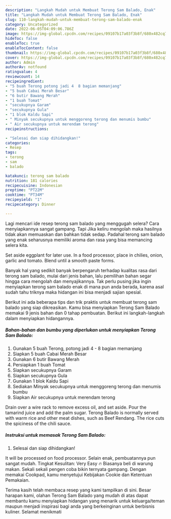 ```yaml
---
description: "Langkah Mudah untuk Membuat Terong Sam Balado, Enak"
title: "Langkah Mudah untuk Membuat Terong Sam Balado, Enak"
slug: 110-langkah-mudah-untuk-membuat-terong-sam-balado-enak
category: Uncategorized
date: 2022-06-05T04:09:06.786Z
image: https://img-global.cpcdn.com/recipes/09107b17a03f3b8f/680x482cq70/terong-sam-balado-foto-resep-utama.jpg
hideToc: false
enableToc: true
enableTocContent: false
thumbnail: https://img-global.cpcdn.com/recipes/09107b17a03f3b8f/680x482cq70/terong-sam-balado-foto-resep-utama.jpg
cover: https://img-global.cpcdn.com/recipes/09107b17a03f3b8f/680x482cq70/terong-sam-balado-foto-resep-utama.jpg
author: Admin
authorAv: notfound
ratingvalue: 4
reviewcount: 14
recipeingredient:
- "5 buah Terong potong jadi 4  8 bagian memanjang"
- "5 buah Cabai Merah Besar"
- "6 butir Bawang Merah"
- "1 buah Tomat"
- "secukupnya Garam"
- "secukupnya Gula"
- "1 blok Kaldu Sapi"
- " Minyak secukupnya untuk menggoreng terong dan menumis bumbu"
- " Air secukupnya untuk merendam terong"
recipeinstructions:

- "Selesai dan siap dihidangkan!"
categories:
- Resep
tags:
- terong
- sam
- balado

katakunci: terong sam balado 
nutrition: 181 calories
recipecuisine: Indonesian
preptime: "PT22M"
cooktime: "PT34M"
recipeyield: "1"
recipecategory: Dinner

---
```



Lagi mencari ide resep terong sam balado yang menggugah selera? Cara menyiapkannya sangat gampang. Tapi Jika keliru mengolah maka hasilnya tidak akan memuaskan dan bahkan tidak sedap. Padahal terong sam balado yang enak seharusnya memiliki aroma dan rasa yang bisa memancing selera kita.


Set aside eggplant for later use. In a food processor, place in chilies, onion, garlic and tomato. Blend until a smooth paste forms.

Banyak hal yang sedikit banyak berpengaruh terhadap kualitas rasa dari terong sam balado, mulai dari jenis bahan, lalu pemilihan bahan segar hingga cara mengolah dan menyajikannya. Tak perlu pusing jika ingin menyiapkan terong sam balado enak di mana pun anda berada, karena asal sudah tahu triknya maka hidangan ini bisa menjadi sajian spesial.


Berikut ini ada beberapa tips dan trik praktis untuk membuat terong sam balado yang siap dikreasikan. Kamu bisa menyiapkan Terong Sam Balado memakai 9 jenis bahan dan 0 tahap pembuatan. Berikut ini langkah-langkah dalam menyiapkan hidangannya.

<!--inarticleads1-->

##### Bahan-bahan dan bumbu yang diperlukan untuk menyiapkan Terong Sam Balado:

1. Gunakan 5 buah Terong, potong jadi 4 - 8 bagian memanjang
1. Siapkan 5 buah Cabai Merah Besar
1. Gunakan 6 butir Bawang Merah
1. Persiapkan 1 buah Tomat
1. Siapkan secukupnya Garam
1. Siapkan secukupnya Gula
1. Gunakan 1 blok Kaldu Sapi
1. Sediakan  Minyak secukupnya untuk menggoreng terong dan menumis bumbu
1. Siapkan  Air secukupnya untuk merendam terong


Drain over a wire rack to remove excess oil, and set aside. Pour the tamarind juice and add the palm sugar. Terong Balado is normally served with warm rice and other meat dishes, such as Beef Rendang. The rice cuts the spiciness of the chili sauce. 

<!--inarticleads2-->

##### Instruksi untuk memasak Terong Sam Balado:


1. Selesai dan siap dihidangkan!

It will be processed on food processor. Selain enak, pembuatannya pun sangat mudah. Tingkat Kesulitan: Very Easy 🔥 Biasanya beli di warung makan. Sekali sekali pengen coba bikin ternyata gampang. Dengan memakai Cookpad, kamu menyetujui Kebijakan Cookie dan Ketentuan Pemakaian. 

Terima kasih telah membaca resep yang kami tampilkan di sini. Besar harapan kami, olahan Terong Sam Balado yang mudah di atas dapat membantu kamu menyiapkan hidangan yang menarik untuk keluarga/teman maupun menjadi inspirasi bagi anda yang berkeinginan untuk berbisnis kuliner. Selamat menikmati
